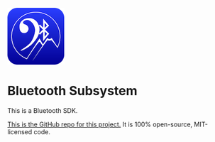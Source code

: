 ![Icon](https://github.com/RiftValleySoftware/BlueVanClef/raw/master/icon.png)

Bluetooth Subsystem
=

This is a Bluetooth SDK.

[This is the GitHub repo for this project.](https://github.com/RiftValleySoftware/BlueVanClef/tree/master/src/Bluetooth%20Subsystem) It is 100% open-source, MIT-licensed code.
